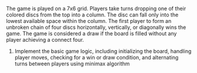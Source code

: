 The game is played on a 7x6 grid. Players take turns dropping one of their colored discs from
the top into a column. The disc can fall only into the lowest available space within the column. The first
player to form an unbroken chain of four discs horizontally, vertically, or diagonally wins the game. The
game is considered a draw if the board is filled without any player achieving a connect four. 
1. Implement the basic game logic, including initializing the board, handling player moves, checking
for a win or draw condition, and alternating turns between players using minimax algorithm
